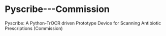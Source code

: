 # Pyscribe---Commission
Pyscribe: A Python-TrOCR driven Prototype Device for Scanning Antibiotic Prescriptions (Commission)
